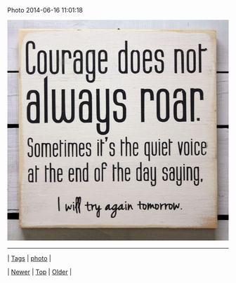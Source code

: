 <!--
title: Photo 2014-06-16 11
date: 2020-06-28T15:27:00.328Z
tags: photo
-->


Photo 2014-06-16 11:01:18

![](88948369504-0.jpg)

<!--BOTTOM-POST-NAVIGATION-->
---

| [Tags](tags.md) | [photo](tag-photo.md) |

| [Newer](88938224373.md) | [Top](index.md) | [Older](88955941879.md) |